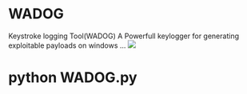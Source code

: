 # WADOG
Keystroke logging Tool(WADOG)
A Powerfull keylogger for generating exploitable payloads on windows ...
<img src="https://github.com/MedAmineFouzai/WADOG/blob/master/Capture.PNG">
<h1>python WADOG.py</h1>
